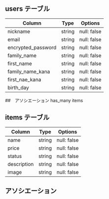 ## users テーブル

| Column             | Type   | Options     |
| ------------------ | ------ | ----------- |
| nickname           | string | null: false |
| email              | string | null: false |
| encrypted_password | string | null: false |
| family_name        | string | null: false |
| first_name         | string | null: false |
| family_name_kana   | string | null: false |
| first_nae_kana     | string | null: false |
| birth_day          | string | null: false |

##　アソシエーション
has_many items

## items テーブル

| Column       | Type   | Options     |
| ------------ | ------ | ----------- |
| name         | string | null: false |
| price        | string | null: false |
| status       | string | null: false |
| description  | string | null: false |
| image        | string | null: false |

## アソシエーション

